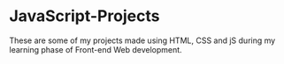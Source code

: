 # JavaScript-Projects
These are some of my projects made using HTML, CSS and jS during my learning phase of Front-end Web development.
